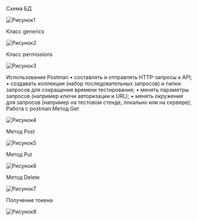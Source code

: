 Схема БД

![Рисунок1](https://github.com/user-attachments/assets/33933570-35dd-4d9a-a06a-1f4a1cf2f746)


 Класс generics
 
![Рисунок2](https://github.com/user-attachments/assets/f688d2a4-6b8c-442e-99cb-b102edb36a68)




Класс permissions

 ![Рисунок3](https://github.com/user-attachments/assets/07988745-072c-4010-9d0e-70a6055f700c)


Использование Postman
•	составлять и отправлять HTTP-запросы к API;
•	создавать коллекции (набор последовательных запросов) и папки запросов для сокращения времени тестирования;
•	менять параметры запросов (например ключи авторизации и URL);
•	менять окружения для запросов (например на тестовом стенде, локально или на сервере);
Работа с postman Метод Get

 ![Рисунок4](https://github.com/user-attachments/assets/7c8a56d8-b60a-4ff9-9c74-b3d5778fa85f)

Метод Post

 ![Рисунок5](https://github.com/user-attachments/assets/8c8b3b6f-90e5-41ca-8fb7-cfa0096c43c2)

Метод Put

 ![Рисунок6](https://github.com/user-attachments/assets/2673a281-10c3-4a50-9309-395d67a93ffe)

Метод Delete

 ![Рисунок7](https://github.com/user-attachments/assets/3f3d42dc-2191-4851-a889-acf0635d4947)

Получение токена

![Рисунок8](https://github.com/user-attachments/assets/d45a46b0-463a-44ca-a50e-34acef01ea41)
